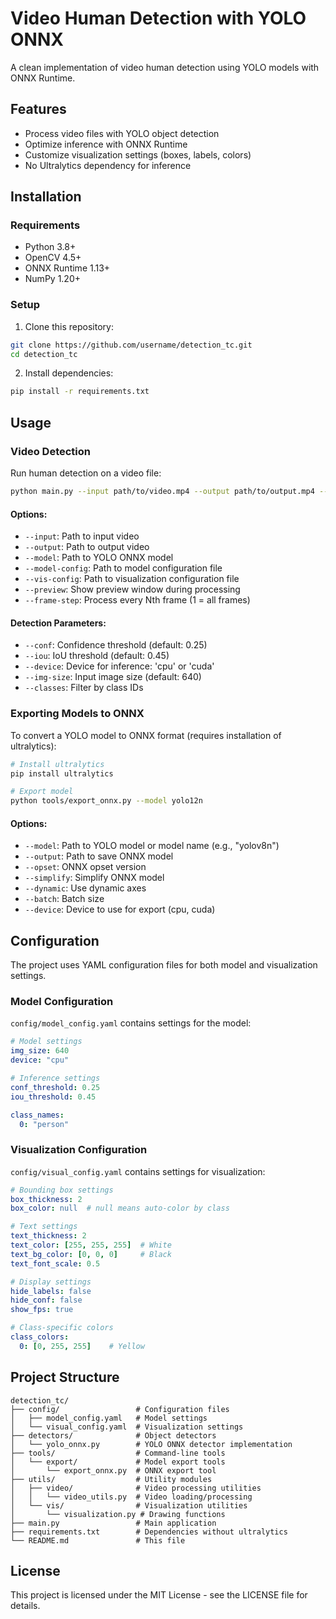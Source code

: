 # Video Human Detection with YOLO ONNX

A clean implementation of video human detection using YOLO models with ONNX Runtime.

## Features

- Process video files with YOLO object detection
- Optimize inference with ONNX Runtime
- Customize visualization settings (boxes, labels, colors)
- No Ultralytics dependency for inference

## Installation

### Requirements

- Python 3.8+
- OpenCV 4.5+
- ONNX Runtime 1.13+
- NumPy 1.20+

### Setup

1. Clone this repository:
```bash
git clone https://github.com/username/detection_tc.git
cd detection_tc
```

2. Install dependencies:
```bash
pip install -r requirements.txt
```

## Usage

### Video Detection

Run human detection on a video file:

```bash
python main.py --input path/to/video.mp4 --output path/to/output.mp4 --model path/to/model.onnx
```

#### Options:

- `--input`: Path to input video
- `--output`: Path to output video
- `--model`: Path to YOLO ONNX model
- `--model-config`: Path to model configuration file
- `--vis-config`: Path to visualization configuration file
- `--preview`: Show preview window during processing
- `--frame-step`: Process every Nth frame (1 = all frames)

#### Detection Parameters:

- `--conf`: Confidence threshold (default: 0.25)
- `--iou`: IoU threshold (default: 0.45)
- `--device`: Device for inference: 'cpu' or 'cuda'
- `--img-size`: Input image size (default: 640)
- `--classes`: Filter by class IDs

### Exporting Models to ONNX

To convert a YOLO model to ONNX format (requires installation of ultralytics):

```bash
# Install ultralytics
pip install ultralytics

# Export model
python tools/export_onnx.py --model yolo12n

```

#### Options:

- `--model`: Path to YOLO model or model name (e.g., "yolov8n")
- `--output`: Path to save ONNX model
- `--opset`: ONNX opset version
- `--simplify`: Simplify ONNX model
- `--dynamic`: Use dynamic axes
- `--batch`: Batch size
- `--device`: Device to use for export (cpu, cuda)

## Configuration

The project uses YAML configuration files for both model and visualization settings.

### Model Configuration

`config/model_config.yaml` contains settings for the model:

```yaml
# Model settings
img_size: 640
device: "cpu"

# Inference settings
conf_threshold: 0.25
iou_threshold: 0.45

class_names:
  0: "person"
```

### Visualization Configuration

`config/visual_config.yaml` contains settings for visualization:

```yaml
# Bounding box settings
box_thickness: 2
box_color: null  # null means auto-color by class

# Text settings
text_thickness: 2
text_color: [255, 255, 255]  # White
text_bg_color: [0, 0, 0]     # Black
text_font_scale: 0.5

# Display settings
hide_labels: false
hide_conf: false
show_fps: true

# Class-specific colors
class_colors:
  0: [0, 255, 255]    # Yellow
```

## Project Structure

```
detection_tc/
├── config/                 # Configuration files
│   ├── model_config.yaml   # Model settings
│   └── visual_config.yaml  # Visualization settings
├── detectors/              # Object detectors
│   └── yolo_onnx.py        # YOLO ONNX detector implementation
├── tools/                  # Command-line tools
│   └── export/             # Model export tools
│       └── export_onnx.py  # ONNX export tool
├── utils/                  # Utility modules
│   ├── video/              # Video processing utilities
│   │   └── video_utils.py  # Video loading/processing
│   └── vis/                # Visualization utilities
│       └── visualization.py # Drawing functions
├── main.py                 # Main application
├── requirements.txt        # Dependencies without ultralytics
└── README.md               # This file
```

## License

This project is licensed under the MIT License - see the LICENSE file for details.
